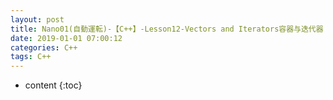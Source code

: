 ```yaml
---
layout: post
title: Nano01(自動運転)-【C++】-Lesson12-Vectors and Iterators容器与迭代器
date: 2019-01-01 07:00:12
categories: C++
tags: C++
---
```

* content
{:toc}

